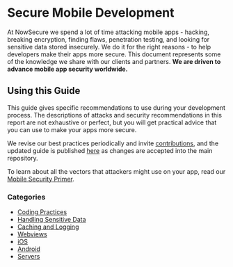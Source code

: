 # Secure Mobile Development

At NowSecure we spend a lot of time attacking mobile apps - hacking, breaking encryption, finding flaws, penetration testing, and looking for sensitive data stored insecurely. We do it for the right reasons - to help developers make their apps more secure. This document represents some of the knowledge we share with our clients and partners. **We are driven to advance mobile app security worldwide.**

## Using this Guide

This guide gives specific recommendations to use during your development process. The descriptions of attacks and security recommendations in this report are not exhaustive or perfect, but you will get practical advice that you can use to make your apps more secure.

We revise our best practices periodically and invite [contributions](https://github.com/nowsecure/secure-mobile-development/pulls), and the updated guide is published [here](https://books.nowsecure.com/secure-mobile-development/) as changes are accepted into the main repository.

To learn about all the vectors that attackers might use on your app, read our [Mobile Security Primer](primer/mobile-security.md).

### Categories

* [Coding Practices](coding-practices/README.md)
* [Handling Sensitive Data](sensitive-data/README.md)
* [Caching and Logging](caching-logging/README.md)
* [Webviews](webviews/README.md)
* [iOS](ios/README.md)
* [Android](android/README.md)
* [Servers](servers/README.md)
